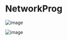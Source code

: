 # NetworkProg

![image](https://github.com/VasyaTarn/NetworkProg/assets/126779570/f1ff2821-cd57-4929-b64d-3d0fadea982d)


![image](https://github.com/VasyaTarn/NetworkProg/assets/126779570/ab258d62-f7b7-4c03-b2ae-7c629a347400)
